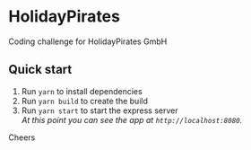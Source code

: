 # HolidayPirates

Coding challenge for HolidayPirates GmbH

## Quick start

1. Run `yarn` to install dependencies
1. Run `yarn build` to create the build
1. Run `yarn start` to start the express server <br />
   *At this point you can see the app at `http://localhost:8080`.*

Cheers
